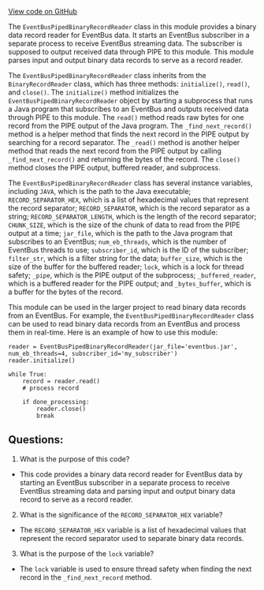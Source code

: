 [View code on GitHub](https://github.com/misbahsy/the-algorithm/twml/twml/contrib/eventbus/reader.py)

The `EventBusPipedBinaryRecordReader` class in this module provides a binary data record reader for EventBus data. It starts an EventBus subscriber in a separate process to receive EventBus streaming data. The subscriber is supposed to output received data through PIPE to this module. This module parses input and output binary data records to serve as a record reader.

The `EventBusPipedBinaryRecordReader` class inherits from the `BinaryRecordReader` class, which has three methods: `initialize()`, `read()`, and `close()`. The `initialize()` method initializes the `EventBusPipedBinaryRecordReader` object by starting a subprocess that runs a Java program that subscribes to an EventBus and outputs received data through PIPE to this module. The `read()` method reads raw bytes for one record from the PIPE output of the Java program. The `_find_next_record()` method is a helper method that finds the next record in the PIPE output by searching for a record separator. The `_read()` method is another helper method that reads the next record from the PIPE output by calling `_find_next_record()` and returning the bytes of the record. The `close()` method closes the PIPE output, buffered reader, and subprocess.

The `EventBusPipedBinaryRecordReader` class has several instance variables, including `JAVA`, which is the path to the Java executable; `RECORD_SEPARATOR_HEX`, which is a list of hexadecimal values that represent the record separator; `RECORD_SEPARATOR`, which is the record separator as a string; `RECORD_SEPARATOR_LENGTH`, which is the length of the record separator; `CHUNK_SIZE`, which is the size of the chunk of data to read from the PIPE output at a time; `jar_file`, which is the path to the Java program that subscribes to an EventBus; `num_eb_threads`, which is the number of EventBus threads to use; `subscriber_id`, which is the ID of the subscriber; `filter_str`, which is a filter string for the data; `buffer_size`, which is the size of the buffer for the buffered reader; `lock`, which is a lock for thread safety; `_pipe`, which is the PIPE output of the subprocess; `_buffered_reader`, which is a buffered reader for the PIPE output; and `_bytes_buffer`, which is a buffer for the bytes of the record.

This module can be used in the larger project to read binary data records from an EventBus. For example, the `EventBusPipedBinaryRecordReader` class can be used to read binary data records from an EventBus and process them in real-time. Here is an example of how to use this module:

```
reader = EventBusPipedBinaryRecordReader(jar_file='eventbus.jar', num_eb_threads=4, subscriber_id='my_subscriber')
reader.initialize()

while True:
    record = reader.read()
    # process record

    if done_processing:
        reader.close()
        break
```
## Questions: 
 1. What is the purpose of this code?
- This code provides a binary data record reader for EventBus data by starting an EventBus subscriber in a separate process to receive EventBus streaming data and parsing input and output binary data record to serve as a record reader.

2. What is the significance of the `RECORD_SEPARATOR_HEX` variable?
- The `RECORD_SEPARATOR_HEX` variable is a list of hexadecimal values that represent the record separator used to separate binary data records.

3. What is the purpose of the `lock` variable?
- The `lock` variable is used to ensure thread safety when finding the next record in the `_find_next_record` method.